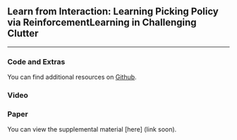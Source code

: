 ## Learn  from  Interaction:  Learning  Picking  Policy  via  ReinforcementLearning  in  Challenging  Clutter

___

### Code and Extras

You can find additional resources on [Github](https://github.com/HKUST-RML/LearnFromInteraction).

### Video



### Paper

You can view the supplemental material [here] (link soon).

  
